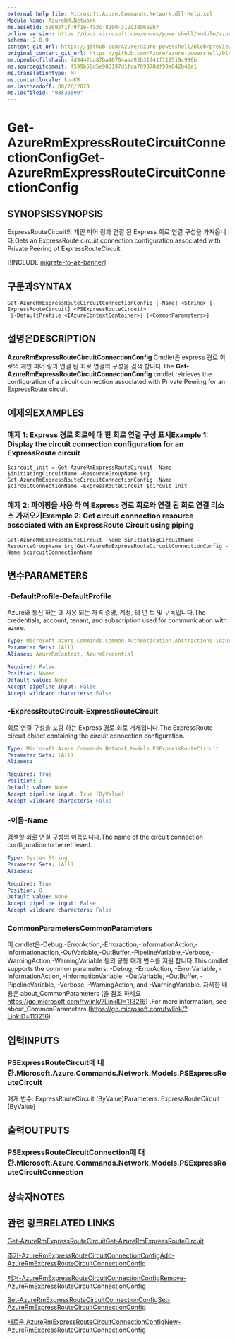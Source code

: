 ```yaml
---
external help file: Microsoft.Azure.Commands.Network.dll-Help.xml
Module Name: AzureRM.Network
ms.assetid: 59692f1f-9f1e-4a3c-8200-312c3806a9b7
online version: https://docs.microsoft.com/en-us/powershell/module/azurerm.network/get-azurermexpressroutecircuitconnectionconfig
schema: 2.0.0
content_git_url: https://github.com/Azure/azure-powershell/blob/preview/src/ResourceManager/Network/Commands.Network/help/Get-AzureRmExpressRouteCircuitConnectionConfig.md
original_content_git_url: https://github.com/Azure/azure-powershell/blob/preview/src/ResourceManager/Network/Commands.Network/help/Get-AzureRmExpressRouteCircuitConnectionConfig.md
ms.openlocfilehash: 4d9442ba87ba46704aaa93b31f41f111519c980b
ms.sourcegitcommit: f599b50d5e980197d1fca769378df90a842b42a1
ms.translationtype: MT
ms.contentlocale: ko-KR
ms.lasthandoff: 08/20/2020
ms.locfileid: "93536599"
---
```

# <span data-ttu-id="8b447-101">Get-AzureRmExpressRouteCircuitConnectionConfig</span><span class="sxs-lookup"><span data-stu-id="8b447-101">Get-AzureRmExpressRouteCircuitConnectionConfig</span></span>

## <span data-ttu-id="8b447-102">SYNOPSIS</span><span class="sxs-lookup"><span data-stu-id="8b447-102">SYNOPSIS</span></span>
<span data-ttu-id="8b447-103">ExpressRouteCircuit의 개인 피어 링과 연결 된 Express 회로 연결 구성을 가져옵니다.</span><span class="sxs-lookup"><span data-stu-id="8b447-103">Gets an ExpressRoute circuit connection configuration associated with Private Peering of ExpressRouteCircuit.</span></span>

[!INCLUDE [migrate-to-az-banner](../../includes/migrate-to-az-banner.md)]

## <span data-ttu-id="8b447-104">구문과</span><span class="sxs-lookup"><span data-stu-id="8b447-104">SYNTAX</span></span>

```
Get-AzureRmExpressRouteCircuitConnectionConfig [-Name] <String> [-ExpressRouteCircuit] <PSExpressRouteCircuit>
 [-DefaultProfile <IAzureContextContainer>] [<CommonParameters>]
```

## <span data-ttu-id="8b447-105">설명은</span><span class="sxs-lookup"><span data-stu-id="8b447-105">DESCRIPTION</span></span>
<span data-ttu-id="8b447-106">**AzureRmExpressRouteCircuitConnectionConfig** Cmdlet은 express 경로 회로의 개인 피어 링과 연결 된 회로 연결의 구성을 검색 합니다.</span><span class="sxs-lookup"><span data-stu-id="8b447-106">The **Get-AzureRmExpressRouteCircuitConnectionConfig** cmdlet retrieves the configuration of a circuit connection associated with Private Peering for an ExpressRoute circuit.</span></span>

## <span data-ttu-id="8b447-107">예제의</span><span class="sxs-lookup"><span data-stu-id="8b447-107">EXAMPLES</span></span>

### <span data-ttu-id="8b447-108">예제 1: Express 경로 회로에 대 한 회로 연결 구성 표시</span><span class="sxs-lookup"><span data-stu-id="8b447-108">Example 1: Display the circuit connection configuration for an ExpressRoute circuit</span></span>
```
$circuit_init = Get-AzureRmExpressRouteCircuit -Name $initiatingCircuitName -ResourceGroupName $rg
Get-AzureRmExpressRouteCircuitConnectionConfig -Name $circuitConnectionName -ExpressRouteCircuit $circuit_init
```

### <span data-ttu-id="8b447-109">예제 2: 파이핑을 사용 하 여 Express 경로 회로와 연결 된 회로 연결 리소스 가져오기</span><span class="sxs-lookup"><span data-stu-id="8b447-109">Example 2: Get circuit connection resource associated with an ExpressRoute Circuit using piping</span></span>
```
Get-AzureRmExpressRouteCircuit -Name $initiatingCircuitName -ResourceGroupName $rg|Get-AzureRmExpressRouteCircuitConnectionConfig -Name $circuitConnectionName
```

## <span data-ttu-id="8b447-110">변수</span><span class="sxs-lookup"><span data-stu-id="8b447-110">PARAMETERS</span></span>

### <span data-ttu-id="8b447-111">-DefaultProfile</span><span class="sxs-lookup"><span data-stu-id="8b447-111">-DefaultProfile</span></span>
<span data-ttu-id="8b447-112">Azure와 통신 하는 데 사용 되는 자격 증명, 계정, 테 넌 트 및 구독입니다.</span><span class="sxs-lookup"><span data-stu-id="8b447-112">The credentials, account, tenant, and subscription used for communication with azure.</span></span>

```yaml
Type: Microsoft.Azure.Commands.Common.Authentication.Abstractions.IAzureContextContainer
Parameter Sets: (All)
Aliases: AzureRmContext, AzureCredential

Required: False
Position: Named
Default value: None
Accept pipeline input: False
Accept wildcard characters: False
```

### <span data-ttu-id="8b447-113">-ExpressRouteCircuit</span><span class="sxs-lookup"><span data-stu-id="8b447-113">-ExpressRouteCircuit</span></span>
<span data-ttu-id="8b447-114">회로 연결 구성을 포함 하는 Express 경로 회로 개체입니다.</span><span class="sxs-lookup"><span data-stu-id="8b447-114">The ExpressRoute circuit object containing the circuit connection configuration.</span></span>

```yaml
Type: Microsoft.Azure.Commands.Network.Models.PSExpressRouteCircuit
Parameter Sets: (All)
Aliases:

Required: True
Position: 1
Default value: None
Accept pipeline input: True (ByValue)
Accept wildcard characters: False
```

### <span data-ttu-id="8b447-115">-이름</span><span class="sxs-lookup"><span data-stu-id="8b447-115">-Name</span></span>
<span data-ttu-id="8b447-116">검색할 회로 연결 구성의 이름입니다.</span><span class="sxs-lookup"><span data-stu-id="8b447-116">The name of the circuit connection configuration to be retrieved.</span></span>

```yaml
Type: System.String
Parameter Sets: (All)
Aliases:

Required: True
Position: 0
Default value: None
Accept pipeline input: False
Accept wildcard characters: False
```

### <span data-ttu-id="8b447-117">CommonParameters</span><span class="sxs-lookup"><span data-stu-id="8b447-117">CommonParameters</span></span>
<span data-ttu-id="8b447-118">이 cmdlet은-Debug,-ErrorAction,-Erroraction,-InformationAction,-Informationaction,-OutVariable,-OutBuffer,-PipelineVariable,-Verbose,-WarningAction,-WarningVariable 등의 공통 매개 변수를 지원 합니다.</span><span class="sxs-lookup"><span data-stu-id="8b447-118">This cmdlet supports the common parameters: -Debug, -ErrorAction, -ErrorVariable, -InformationAction, -InformationVariable, -OutVariable, -OutBuffer, -PipelineVariable, -Verbose, -WarningAction, and -WarningVariable.</span></span> <span data-ttu-id="8b447-119">자세한 내용은 about_CommonParameters (을 참조 하세요 https://go.microsoft.com/fwlink/?LinkID=113216) .</span><span class="sxs-lookup"><span data-stu-id="8b447-119">For more information, see about_CommonParameters (https://go.microsoft.com/fwlink/?LinkID=113216).</span></span>

## <span data-ttu-id="8b447-120">입력</span><span class="sxs-lookup"><span data-stu-id="8b447-120">INPUTS</span></span>

### <span data-ttu-id="8b447-121">PSExpressRouteCircuit에 대 한.</span><span class="sxs-lookup"><span data-stu-id="8b447-121">Microsoft.Azure.Commands.Network.Models.PSExpressRouteCircuit</span></span>
<span data-ttu-id="8b447-122">매개 변수: ExpressRouteCircuit (ByValue)</span><span class="sxs-lookup"><span data-stu-id="8b447-122">Parameters: ExpressRouteCircuit (ByValue)</span></span>

## <span data-ttu-id="8b447-123">출력</span><span class="sxs-lookup"><span data-stu-id="8b447-123">OUTPUTS</span></span>

### <span data-ttu-id="8b447-124">PSExpressRouteCircuitConnection에 대 한.</span><span class="sxs-lookup"><span data-stu-id="8b447-124">Microsoft.Azure.Commands.Network.Models.PSExpressRouteCircuitConnection</span></span>

## <span data-ttu-id="8b447-125">상속자</span><span class="sxs-lookup"><span data-stu-id="8b447-125">NOTES</span></span>

## <span data-ttu-id="8b447-126">관련 링크</span><span class="sxs-lookup"><span data-stu-id="8b447-126">RELATED LINKS</span></span>

[<span data-ttu-id="8b447-127">Get-AzureRmExpressRouteCircuit</span><span class="sxs-lookup"><span data-stu-id="8b447-127">Get-AzureRmExpressRouteCircuit</span></span>](Get-AzureRmExpressRouteCircuit.md)

[<span data-ttu-id="8b447-128">추가-AzureRmExpressRouteCircuitConnectionConfig</span><span class="sxs-lookup"><span data-stu-id="8b447-128">Add-AzureRmExpressRouteCircuitConnectionConfig</span></span>](Add-AzureRmExpressRouteCircuitConnectionConfig.md)

[<span data-ttu-id="8b447-129">제거-AzureRmExpressRouteCircuitConnectionConfig</span><span class="sxs-lookup"><span data-stu-id="8b447-129">Remove-AzureRmExpressRouteCircuitConnectionConfig</span></span>](Remove-AzureRmExpressRouteCircuitConnectionConfig.md)

[<span data-ttu-id="8b447-130">Set-AzureRmExpressRouteCircuitConnectionConfig</span><span class="sxs-lookup"><span data-stu-id="8b447-130">Set-AzureRmExpressRouteCircuitConnectionConfig</span></span>](Set-AzureRmExpressRouteCircuitConnectionConfig.md)

[<span data-ttu-id="8b447-131">새로운 AzureRmExpressRouteCircuitConnectionConfig</span><span class="sxs-lookup"><span data-stu-id="8b447-131">New-AzureRmExpressRouteCircuitConnectionConfig</span></span>](New-AzureRmExpressRouteCircuitConnectionConfig.md)
